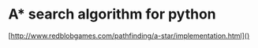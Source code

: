 # A* search algorithm for python

[http://www.redblobgames.com/pathfinding/a-star/implementation.html]()
